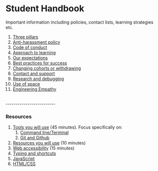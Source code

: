 # Student Handbook


Important information including policies, contact lists, learning strategies etc.

1. [Three pillars](/three-pillars)
2. [Anti-harassment policy](/anti-harassment-policy)
3. [Code of conduct](/code-of-conduct)
4. [Approach to learning](/approach-to-learning)
5. [Our expectations](/expectations/)
6. [Best practices for success](/best-practices/)
7. [Changing cohorts or withdrawing](/changing-cohorts-or-withdrawing)
8. [Contact and support](/contact-and-support)
10. [Research and debugging](/research-and-debugging)
11. [Use of space](/use-of-space)
12. [Engineering Empathy](/empathy/)


<br>-------------------------
<br>

### Resources

1. [Tools you will use](/tools/) (45 minutes). Focus specifically on:
    1. [Command line/Terminal](tools/terminal#practicing-the-command-line)
    2. [Git and Github](tools/git-and-github#giving-git-a-test-drive)
2. [Resources you will use](/resources/) (10 minutes)
3. [Web accessibility](/accessibility/) (15 minutes)
4. [Typing and shortcuts](practice#typing-and-shortcuts)
5. [JavaScript](practice#javascript)
6. [HTML/CSS](practice#html-and-css)